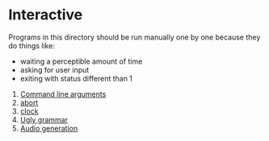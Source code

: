 # Interactive

Programs in this directory should be run manually one by one because they do things like:

- waiting a perceptible amount of time
- asking for user input
- exiting with status different than 1

1. [Command line arguments](command_line_arguments.c)
1. [abort](abort.c)
1. [clock](clock.c)
1. [Ugly grammar](ugly_grammar.c)
1. [Audio generation](audio_gen)
